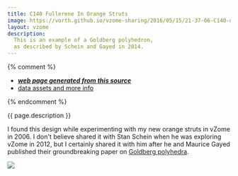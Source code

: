 ```yaml
---
title: C140 Fullerene In Orange Struts
image: https://vorth.github.io/vzome-sharing/2016/05/15/21-37-06-C140-orange-fullerene/C140-orange-fullerene.png
layout: vzome
description:
  This is an example of a Goldberg polyhedron,
  as described by Schein and Gayed in 2014.
---
```


{% comment %}
 - [***web page generated from this source***][post]
 - [data assets and more info][github]

[post]: <https://vorth.github.io/vzome-sharing/2016/05/15/C140-orange-fullerene-21-37-06.html>
[github]: <https://github.com/vorth/vzome-sharing/tree/main/2016/05/15/21-37-06-C140-orange-fullerene/>
{% endcomment %}

{{ page.description }}

I found this design while experimenting with my new orange struts in vZome in 2006.
I don't believe shared it with Stan Schein when he was exploring vZome in 2012,
but I certainly shared it with him after he and Maurice Gayed published their
groundbreaking paper on [Goldberg polyhedra](https://www.pnas.org/doi/10.1073/pnas.1310939111).

<vzome-viewer style="width: 100%; height: 65vh;"
       src="https://vorth.github.io/vzome-sharing/2016/05/15/21-37-06-C140-orange-fullerene/C140-orange-fullerene.vZome" >
  <img src="https://vorth.github.io/vzome-sharing/2016/05/15/21-37-06-C140-orange-fullerene/C140-orange-fullerene.png" />
</vzome-viewer>
